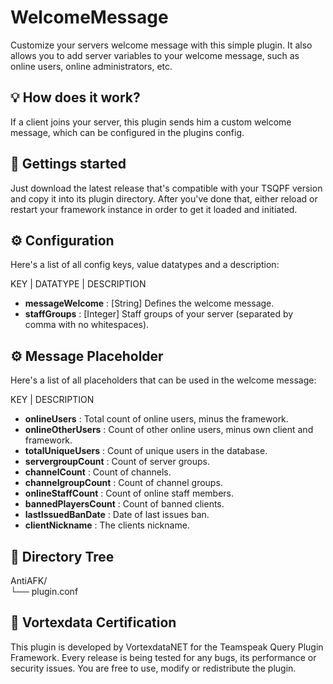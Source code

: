 # WelcomeMessage
Customize your servers welcome message with this simple plugin. It also allows you to add server variables to your welcome message, such as online users, online administrators, etc.

## 💡 How does it work?

If a client joins your server, this plugin sends him a custom welcome message, which can be configured in the plugins config.

## 🚀 Gettings started

Just download the latest release that's compatible with your TSQPF version and copy it into its plugin directory. After you've done that, either reload or restart your framework instance in order to get it loaded and initiated.

## ⚙️ Configuration

Here's a list of all config keys, value datatypes and a description:

KEY | DATATYPE | DESCRIPTION

- **messageWelcome** : [String] Defines the welcome message.
- **staffGroups** : [Integer] Staff groups of your server (separated by comma with no whitespaces).

## ⚙️ Message Placeholder

Here's a list of all placeholders that can be used in the welcome message:

KEY | DESCRIPTION

- **onlineUsers** : Total count of online users, minus the framework.
- **onlineOtherUsers** : Count of other online users, minus own client and framework.
- **totalUniqueUsers** : Count of unique users in the database.
- **servergroupCount** : Count of server groups.
- **channelCount** : Count of channels.
- **channelgroupCount** : Count of channel groups.
- **onlineStaffCount** : Count of online staff members.
- **bannedPlayersCount** : Count of banned clients.
- **lastIssuedBanDate** : Date of last issues ban.
- **clientNickname** : The clients nickname.


## 📁 Directory Tree

AntiAFK/<br>
└── plugin.conf<br>

## 📜 Vortexdata Certification

This plugin is developed by VortexdataNET for the Teamspeak Query Plugin Framework. Every release is being tested for any bugs, its performance or security issues. You are free to use, modify or redistribute the plugin.
